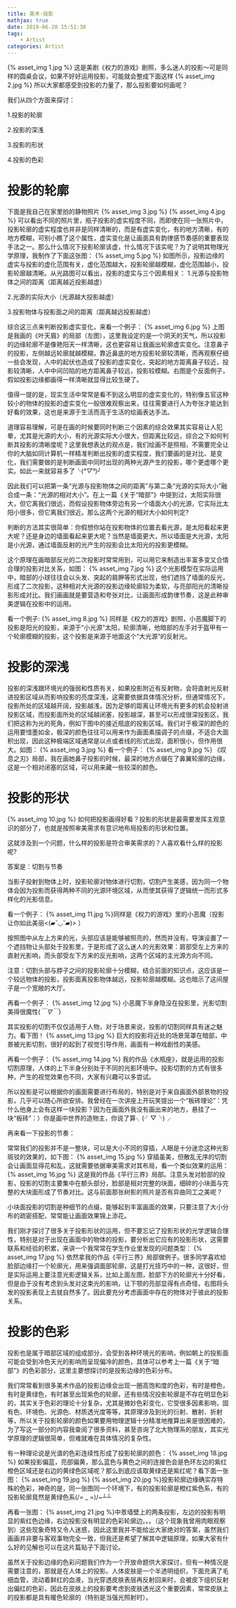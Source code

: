 ```yaml
---
title: 美术-投影
mathjax: true
date: 2019-06-20 15:51:38
tags:
    - Artist
categories: Artist
---
```

{% asset_img 1.jpg %}
这是美剧《权力的游戏》剧照，多么迷人的投影～可是同样的圆桌会议，如果不好好运用投影，可能就会整成下面这样
{% asset_img 2.jpg %}
所以大家都感受到投影的力量了，那么投影要如何画呢？

我们从四个方面来探讨：

1.投影的轮廓

2.投影的深浅

3.投影的形状

4.投影的色彩
# 投影的轮廓

下面是我自己在家里拍的静物照片
{% asset_img 3.jpg %}
{% asset_img 4.jpg %}
可以看出不同的照片里，瓶子投影的虚实程度不同，而即使在同一张照片中，投影轮廓的虚实程度也并非是同样清晰的，而是有虚实变化，有的地方清晰，有的地方模糊，可别小瞧了这个属性，虚实变化是让画面具有韵律感节奏感的重要表现手法之一。那么什么情况下投影轮廓该虚，什么情况下该实呢？为了说明其物理光学原理，我制作了下面这张图：
{% asset_img 5.jpg %}
如图所示，投影边缘的虚实与投影的虚化范围有关，虚化范围越大，投影轮廓越模糊，虚化范围越小，投影轮廓越清晰。从光路图可以看出，投影的虚实与三个因素相关：
1.光源与投影物体之间的距离（距离越近投影越虚）

2.光源的实际大小（光源越大投影越虚）

3.投影物体与投影面之间的距离（距离越远投影越虚）

综合这三点来判断投影虚实变化，来看一个例子：
{% asset_img 6.jpg %}
上图是我画的《叶天眉》的局部（左图），这里我设定的是一个阴天的天气，所以投影的边缘轮廓不是像艳阳天一样清晰，这也更容易让我画出轮廓虚实变化。注意鼻子的投影，左侧越远轮廓就越模糊，靠近鼻底的地方投影轮廓较清晰，而再观察仔细一些会发现，人中的起伏也造成了投影的虚实变化，突起的地方距离鼻子较近，投影较清晰，人中中间凹陷的地方距离鼻子较远，投影较模糊。右图是个反面例子，假如投影边缘都画得一样清晰就显得比较生硬了。

值得一提的是，现实生活中常常是看不到这么明显的虚实变化的，特别像五官这种较小的物体的投影的虚实变化一般很难观察出来，往往需要进行人为夸张才能达到好看的效果，这也是来源于生活而高于生活的绘画表达手法。

道理容易理解，可是在画的时候要同时判断三个因素的综合效果其实容易让人犯晕，尤其是光源的大小，有的光源实际大小很大，但距离比较远，综合之下如何判断其投影的清晰度呢？这里我想表达的观点是，我们绘画不是照相，不需要完全让你的大脑如同计算机一样精准判断出投影的虚实程度，我们要画的是对比、是变化，我们需要做的是判断画面中同时出现的两种光源产生的投影，哪个更虚哪个更实。如此一来就容易多了╰(*°▽°*)╯    

因此我们可以把第一条“光源与投影物体之间的距离”与第二条“光源的实际大小”融合成一条：“光源的相对大小”。在上一篇《关于“暗部”》中提到过，太阳实际很大，但它离我们很远，而假设投影物体旁边有另一个墙面大小的光源，它实际比太阳小很多，但它离我们很近。那么这两个光源的相对大小如何判定?

判断的方法其实很简单：你假想你站在投影物体的位置去看光源，是太阳看起来更大呢？还是身边的墙面看起来更大呢？当然是墙面更大，所以墙面是大光源，太阳是小光源，通过墙面反射的光产生的投影会比太阳光的投影更模糊。

这个原理在画暗部反光的二次投影时常常用到，可以用它来制造出丰富多变又合情合理的投影对比关系，如图：
{% asset_img 7.jpg %}
这个光影模型在实际运用中，暗部的小球往往会以头发、突起的肩胛等形式出现，他们遮挡了墙面的反光，形成了二次投影，这种相对大光源的投影边缘轮廓较为柔软，与亮部阳光的清晰投影形成对比。我们画画就是要营造和夸张对比，让画面形成韵律节奏，这是此种审美逻辑在投影中的运用。

看一个例子:
{% asset_img 8.jpg %}
同样是《权力的游戏》剧照，小恶魔脚下的投影是阳光的投影，来源于“小光源”太阳，轮廓清晰，他暗部的左手对于盔甲有一个轮廓模糊的投影，这个投影是来源于地面这个“大光源”的反射光。



# 投影的深浅

投影的深浅跟环境光的强弱和性质有关，如果投影附近有反射物，会将直射光反射进投影区域从而影响投影的亮度深浅，这需要依据具体情况分析，但通常情况下，投影所处的区域越开阔，投影越浅，因为足够的距离让环境光有更多的机会投射进投影区域，而投影面所处的区域越闭塞，投影越深，甚至可以形成很深投影区，我们把这称为光的死角，例如下图中的接近瓶底的投影区域。我们对于极深的颜色的运用要惜墨如金，极深的颜色往往可以用来作为画面素描调子的点缀，不适合大面积出现，因此这种极端区域通常是以点或者线的形式出现，面积很小，但作用很大。如图：
{% asset_img 3.jpg %}
看一个例子：
{% asset_img 9.jpg %}
《叹息之刃》局部，我在画她鼻子投影的时候，最深的地方点缀在了鼻翼轮廓的边缘，这是一个相对闭塞的区域，可以用来藏一些较深的颜色。
# 投影的形状
{% asset_img 10.jpg %}
如何把投影画得好看？投影的形状是最需要发挥主观意识的部分了，也就是按照审美需求有意识地布局投影的形状和位置。

这就涉及到一个问题，什么样的投影是符合审美需求的？人喜欢看什么样的投影呢?

答案是：切割与节奏

当影子投射到物体上时，投影轮廓对物体进行切割，切割产生美感，因为同一个物体会因为投影而获得两种不同的光源环境区域，从而使其获得了逻辑统一而形式多样化的光影信息。

看一个例子：
{% asset_img 11.jpg %}
​同样是《权力的游戏》里的小恶魔（投影让你如此美丽<(▰˘◡˘▰)> ）

按照图中从左上方来的光，头部应该是能够被照亮的，然而并没有，导演设置了一个遮挡物让头部处于投影里，于是形成了这么迷人的光影效果：肩部受左上方来的直射光影响，而头部受左下方来的反光影响，这两个区域的主光源方向不同。

注意：切割头部与脖子之间的投影轮廓十分模糊，结合前面的知识点，这应该是一个较远物体的投影，投影面离投影物体越远，投影轮廓越模糊。这也暗示了这间屋子是一个宽敞的大厅。

再看一个例子：
{% asset_img 12.jpg %}
小恶魔下半身隐没在投影里，光影切割美得很魔性(*￣∇￣*)

其实投影的切割不仅仅适用于人物，对于场景来说，投影的切割同样具有迷之魅力。看下图！
{% asset_img 13.jpg %}
巨大的投影将近处的场景笼罩在暗部，中景被光影切割，很好的起到了视觉引导作用，画面有一种戏剧性的美感。

再看一个例子：
{% asset_img 14.jpg %}
我的作品《水瓶座》，就是运用的投影切割原理，人体的上下半身分别处于不同的光影环境中。投影切割的方式有很多种，产生的视觉效果也不同，大家有兴趣可以多尝试。

所以投影是可以根据你的画面需要进行布局的，特别是对于来自画面外部景物的投影，几乎可以随心所欲安排。我曾经在一次讲座上开玩笑提出一个“板砖理论”：凭什么他身上会有这样一块投影？因为在画面外我没有画出来的地方，悬挂了一块“板砖”：）你是画中世界的造物主，你说了算╮(╯▽╰)╭    

再来看一下投影的节奏：

常常我们的投影并不是一整块，可以是大小不同的穿插，人眼是十分迷恋这种光影斑驳的效果的，如下图：
{% asset_img 15.jpg %}
穿插虽美，但散乱无序的切割会让画面显得花和乱，这就需要依据审美需求对其布局，看一个类似效果的运用：
{% asset_img 16.jpg %}
这是我的作品《平行三界》局部。注意头发对脸部的投影，投影的切割主要集中在额头部分，脸部是相对完整的块面，细碎的小块面与完整的大块面形成了节奏对比。这与前面那张树影的照片是否有异曲同工之美呢？

小块面投影的切割是种细节的点缀，能够起到丰富画面的效果，只要注意了大小分布的疏密搭配，常常能让画面效果锦上添花。

我们刚才探讨了很多关于投影形状的运用，但不要忘记了投影形状的光学逻辑合理性，特别是对于出现在画面中的物体的投影，要分析出它应有的投影形状，这需要联系和经验的积累，来讲一个我常常在学生作业里发现的问题类型：
{% asset_img 17.jpg %}
依然拿我的作品《平行三界》局部做例子。很多同学喜欢给脸部边缘打一个轮廓光，用来强调面部轮廓，这是打光技巧中的一种，这很好，但是实际运用上要注意光影逻辑关系，比如上面左图，脸部下方的轮廓光十分好看，但是由于没有考虑到头发对这束光的影响，让下颚的亮部显得有点奇怪，右图将头发的投影表现上去就自然多了。因此要充分考虑画面中存在的物体对于彼此的投影关系。

# 投影的色彩

投影也是属于暗部区域的组成部分，会受到各种环境光的影响，例如朝上的投影面可能会受到冷色天光的影响而呈现偏冷的颜色，具体可以参考上一篇《关于“暗部”》的色彩部分，这里主要想探讨的是投影边缘的色彩分布。

我们常常看到很多美术作品的投影边缘会出现一圈高饱和度的色彩，有时是橙色，有时是黄绿色，有时甚至出现紫色的轮廓，还有些情况投影轮廓是不存在明显色彩的，其实关于色彩的理论十分复杂，尤其是微妙色彩变化，它受很多因素影响，固有色、环境色、光源色、材质透光度等等，其原理涉及到光的衍射、散射、折射等，所以关于投影轮廓的颜色如果要用物理逻辑十分精准地推算出来是很困难的，为了写这一部分的内容我查阅了很多资料，甚至咨询了北大物理系的朋友，其实光学原理的逻辑很简单，但难就难在具体情况的复杂性。

有一种理论说是光谱的色彩连续性形成了投影轮廓的颜色：
{% asset_img 18.jpg %}
如果投影偏蓝，亮部偏黄，那么蓝色与黄色之间的连接色会是色环左边的紫红橙色区域还是右边的黄绿色区域呢？那么到底应该取黄绿还是紫红呢？看下面一张图：
{% asset_img 19.jpg %}
{% asset_img 20.jpg %}
​投影轮廓边缘确实存特殊的色彩，神奇的是，同一张图同一个环境下，有的投影轮廓是橙红紫色系，有的投影轮廓竟然是黄绿色系(/= _ =)/~┴┴ 

再看一张图：
{% asset_img 21.jpg %}
​中景墙壁上的两条投影，左边的投影有明显的紫红色边缘，右边投影没有明显的色彩轮廓边。。。（这个现象我曾用肉眼观察到）这些现象奇特又令人迷惑，因此这里我并不能给出大家绝对的答案，虽然我们画画并非要与客观事物完全一致，但我还是希望了解其中逻辑原理，如果大家有什么好的见解也可以在这片篇贴子下面讨论。

虽然关于投影边缘的色彩问题我们作为一个开放命题供大家探讨，但有一种情况是需要注意的，那就是在人体上的投影。人体皮肤是一个半透明组织，下面充满了毛细血管，流动着鲜红的血液，当光穿透皮肤表层再反射回来时，会被皮下组织反射出偏红的色彩，因此在皮肤上的投影要考虑到皮肤透光这个重要因素，常常皮肤上的投影都是具有暖色轮廓的（特别是当强光照射时）。